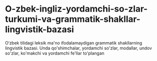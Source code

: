 # O-zbek-ingliz-yordamchi-so-zlar-turkumi-va-grammatik-shakllar-lingvistik-bazasi
O‘zbek tilidagi leksik ma'no ifodalamaydigan grammatik shakllarning lingvistik bazasi. Unda qo'shimchalar, yordamchi so'zlar, modallar, undov so'zlar, ko'makchi va yordamchi fe'llar to'plangan
